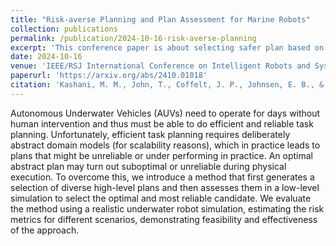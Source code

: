 ```yaml
---
title: "Risk-averse Planning and Plan Assessment for Marine Robots"
collection: publications
permalink: /publication/2024-10-16-risk-averse-planning
excerpt: 'This conference paper is about selecting safer plan based on risk-averse planning and plan assessment for underwater robots.'
date: 2024-10-16
venue: 'IEEE/RSJ International Conference on Intelligent Robots and Systems'
paperurl: 'https://arxiv.org/abs/2410.01018'
citation: 'Kashani, M. M., John, T., Coffelt, J. P., Johnsen, E. B., & Wasowski, A. (2024). &quot;Risk-averse Planning and Plan Assessment for Marine Robots.&quot; <i>In 2024 IEEE/RSJ International Conference on Intelligent Robots and Systems</i>.'
---
```


Autonomous Underwater Vehicles (AUVs) need to operate for days without human intervention and thus must be able to do efficient and reliable task planning. Unfortunately, efficient task planning requires deliberately abstract domain models (for scalability reasons), which in practice leads to plans that might be unreliable or under performing in practice. An optimal abstract plan may turn out suboptimal or unreliable during physical execution. To overcome this, we introduce a method that first generates a selection of diverse high-level plans and then assesses them in a low-level simulation to select the optimal and most reliable candidate. We evaluate the method using a realistic underwater robot simulation, estimating the risk metrics for different scenarios, demonstrating feasibility and effectiveness of the approach. 

